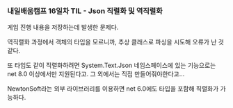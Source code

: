 ### 내일배움캠프 16일차 TIL - Json 직렬화 및 역직렬화  

게임 진행 내용을 저장하는데 발생한 문제다.  

역직렬화 과정에서 객체의 타입을 모르니까, 추상 클래스로 파싱을 시도해 오류가 난 것 같다.  

또 타입도 같이 직렬화하려면 System.Text.Json 네임스페이스에 있는 기능으로는 net 8.0 이상에서만 지원된다고. 그 외에서는 직접 만들어줘야한다고...  

NewtonSoft라는 외부 라이브러리를 이용하면 net 6.0에도 타입을 포함해 직렬화가 가능하다.

